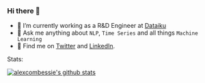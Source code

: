 ### Hi there 👋

- 🐥 I’m currently working as a R&D Engineer at [Dataiku](https://dataiku.com/)
- 💬 Ask me anything about `NLP`, `Time Series` and all things `Machine Learning`
- 💌 Find me on [Twitter](https://twitter.com/alexcombessie) and [LinkedIn](https://www.linkedin.com/in/alexcbs/).

Stats:

[![alexcombessie's github stats](https://github-readme-stats.vercel.app/api?username=alexcombessie&show_icons=true&include_all_commits=true)](https://github.com/anuraghazra/github-readme-stats)

<!--
**alexcombessie/alexcombessie** is a ✨ _special_ ✨ repository because its `README.md` (this file) appears on your GitHub profile.

Here are some ideas to get you started:

- 🔭 I’m currently working on ...
- 🌱 I’m currently learning ...
- 👯 I’m looking to collaborate on ...
- 🤔 I’m looking for help with ...
- 💬 Ask me about ...
- 📫 How to reach me: ...
- 😄 Pronouns: ...
- ⚡ Fun fact: ...
-->

